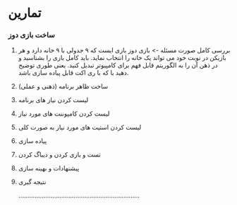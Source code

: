 # تمارین

### ساخت بازی دوز

1. بررسی کامل صورت مسئله -> بازی دوز بازی ایست که ۹ جدولی با ۹ خانه دارد و هر بازیکن در نوبت خود می تواند یک خانه را انتخاب نماید.
   باید کامل بازی را بشناسید و در ذهن آن را به الگوریتم قابل فهم برای کامپیوتر تبدیل کنید.
   یعنی طوری توضیح دهید با که با ری اکت قابل پیاده سازی باشد.

2. ساخت ظاهر برنامه (ذهنی و عملی)
3. لیست کردن نیاز های برنامه
4. لیست کردن کامپوننت های مورد نیاز
5. لیست کردن استیت های مورد نیاز به صورت کلی
6. پیاده سازی
7. تست و بازی کردن و دیباگ کردن
8. پیشنهادات و بهینه سازی
9. نتیجه گیری

   ....................................................................
